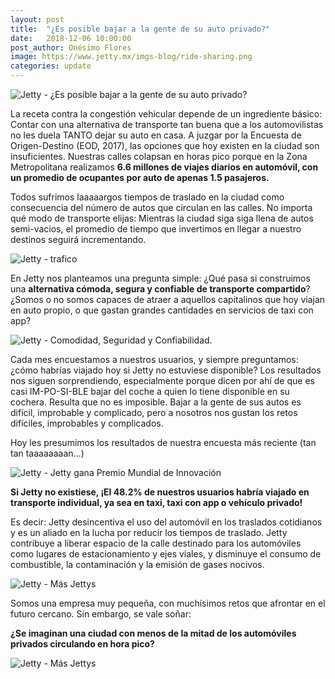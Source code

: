 ```yaml
---
layout: post
title:  "¿Es posible bajar a la gente de su auto privado?"
date:   2018-12-06 10:00:00
post_author: Onésimo Flores
image: https://www.jetty.mx/imgs-blog/ride-sharing.png
categories: update
---
```


![Jetty - ¿Es posible bajar a la gente de su auto privado?]({{site.baseurl}}/imgs-blog/ride-sharing.png)

La receta contra la congestión vehicular depende de un ingrediente básico: Contar con una alternativa de transporte tan buena que a los automovilistas no les duela TANTO dejar su auto en casa. A juzgar por la Encuesta de Origen-Destino (EOD, 2017), las opciones que hoy existen en la ciudad son insuficientes. Nuestras calles colapsan en horas pico porque en la Zona Metropolitana realizamos <b>6.6 millones de viajes diarios en automóvil, con un promedio de ocupantes por auto de apenas 1.5 pasajeros.</b>

Todos sufrimos laaaaargos tiempos de traslado en la ciudad como consecuencia del número de autos que circulan en las calles. No importa qué modo de transporte elijas: Mientras la ciudad siga siga llena de autos semi-vacíos, el promedio de tiempo que invertimos en llegar a nuestro destinos seguirá incrementando.

![Jetty - trafico]({{site.baseurl}}/imgs-blog/trafico.gif)

En Jetty nos planteamos una pregunta simple: ¿Qué pasa si construimos una <b>alternativa cómoda, segura y confiable de transporte compartido</b>? ¿Somos o no somos capaces de atraer a aquellos capitalinos que hoy viajan en auto propio, o que gastan grandes cantidades en servicios de taxi con app?

![Jetty - Comodidad, Seguridad y Confiabilidad.]({{site.baseurl}}/imgs-blog/tres-puntos.png)

Cada mes encuestamos a nuestros usuarios, y siempre preguntamos: ¿cómo habrías viajado hoy si Jetty no estuviese disponible? Los resultados nos siguen sorprendiendo, especialmente porque dicen por ahí de que es casi IM-PO-SI-BLE bajar del coche a quien lo tiene disponible en su cochera. Resulta que no es imposible. Bajar a la gente de sus autos es difícil, improbable y complicado, pero a nosotros nos gustan los retos difíciles, improbables y complicados.

Hoy les presumimos los resultados de nuestra encuesta más reciente (tan tan taaaaaaaan…)

![Jetty - Jetty gana Premio Mundial de Innovación]({{site.baseurl}}/imgs-blog/grafica-transportes.png)

<b>Si Jetty no existiese, ¡El 48.2% de nuestros usuarios habría viajado en transporte individual, ya sea en taxi, taxi con app o vehículo privado!</b>

Es decir: Jetty desincentiva el uso del automóvil en los traslados cotidianos y es un aliado en la lucha por reducir los tiempos de traslado. Jetty contribuye a liberar espacio de la calle destinado para los automóviles como lugares de estacionamiento y ejes viales, y disminuye el consumo de combustible, la contaminación y la emisión de gases nocivos.

![Jetty - Más Jettys]({{site.baseurl}}/imgs-blog/cars.png)

Somos una empresa muy pequeña, con muchísimos retos que afrontar en el futuro cercano. Sin embargo, se vale soñar:

<b>¿Se imaginan una ciudad con menos de la mitad de los automóviles privados circulando en hora pico?</b>

![Jetty - Más Jettys]({{site.baseurl}}/imgs-blog/transportes.gif)